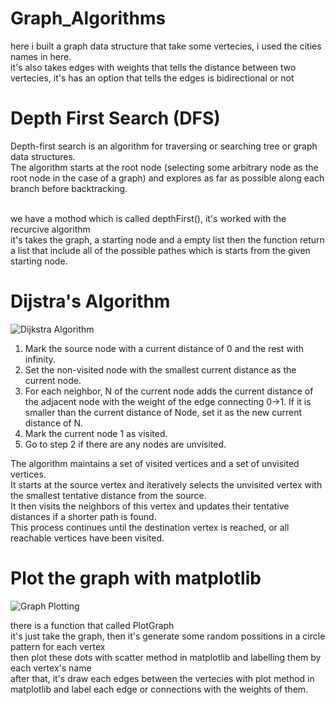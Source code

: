 # Graph_Algorithms

here i built a graph data structure that take some vertecies, i used the cities names in here.<br />
it's also takes edges with weights that tells the distance between two vertecies, it's has an option that tells the edges is bidirectional or not

# Depth First Search (DFS)

Depth-first search is an algorithm for traversing or searching tree or graph data structures. <br />
The algorithm starts at the root node (selecting some arbitrary node as the root node in the case of a graph) and explores as far as possible along each branch before backtracking.<br /><br />

we have a mothod which is called depthFirst(), it's worked with the recurcive algorithm<br />
it's takes the graph, a starting node and a empty list then the function return a list that include all of the possible pathes which is starts from the given starting node.<br />

# Dijstra's Algorithm

![Dijkstra Algorithm](https://github.com/Amin1384Movahedi/Graph_Algorithms/assets/Dijkstra.gif)

   1. Mark the source node with a current distance of 0 and the rest with infinity.
   2. Set the non-visited node with the smallest current distance as the current node.
   3. For each neighbor, N of the current node adds the current distance of the adjacent node with the weight of the edge connecting 0->1. If it is smaller than the current distance of Node, set it as the new current distance of N.
   4. Mark the current node 1 as visited.
   5. Go to step 2 if there are any nodes are unvisited.

The algorithm maintains a set of visited vertices and a set of unvisited vertices.<br /> 
It starts at the source vertex and iteratively selects the unvisited vertex with the smallest tentative distance from the source.<br /> 
It then visits the neighbors of this vertex and updates their tentative distances if a shorter path is found.<br /> 
This process continues until the destination vertex is reached, or all reachable vertices have been visited.<br />

# Plot the graph with matplotlib

![Graph Plotting](https://github.com/Amin1384Movahedi/Graph_Algorithms/assets/PlottedGraph.png)

there is a function that called PlotGraph<br />
it's just take the graph, then it's generate some random possitions in a circle pattern for each vertex<br />
then plot these dots with scatter method in matplotlib and labelling them by each vertex's name<br />
after that, it's draw each edges between the vertecies with plot method in matplotlib and label each edge or connections with the weights of them.<br />
 
